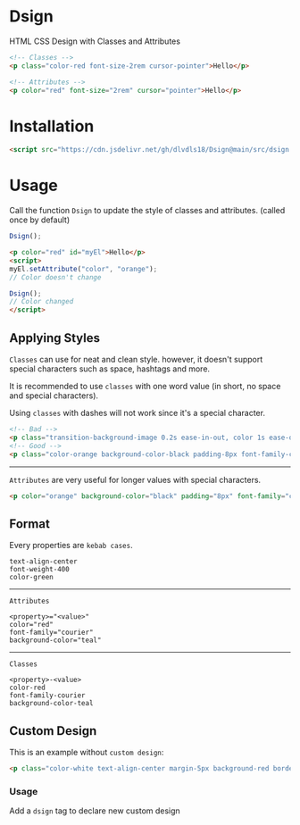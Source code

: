 # Dsign
HTML CSS Design with Classes and Attributes

```html
<!-- Classes -->
<p class="color-red font-size-2rem cursor-pointer">Hello</p>

<!-- Attributes -->
<p color="red" font-size="2rem" cursor="pointer">Hello</p>
```

# Installation

```html
<script src="https://cdn.jsdelivr.net/gh/dlvdls18/Dsign@main/src/dsign.js"></script>
```

# Usage

Call the function `Dsign` to update the style of classes and attributes. (called once by default)

```js
Dsign();
```

```html
<p color="red" id="myEl">Hello</p>
<script>
myEl.setAttribute("color", "orange");
// Color doesn't change

Dsign();
// Color changed
</script>
```

## Applying Styles

`Classes` can use for neat and clean style. however, it doesn't support special characters such as space, hashtags and more.

It is recommended to use `classes` with one word value (in short, no space and special characters).

Using `classes` with dashes will not work since it's a special character.

```html
<!-- Bad -->
<p class="transition-background-image 0.2s ease-in-out, color 1s ease-out background-image-linear-gradient(to bottom, red, blue) font-family-var(--my-font)">Hello</p>
<!-- Good -->
<p class="color-orange background-color-black padding-8px font-family-courier">Hello</p>
```

***


`Attributes` are very useful for longer values with special characters.

```html
<p color="orange" background-color="black" padding="8px" font-family="courier">Hello</p>
```

## Format

Every properties are `kebab cases`.

```
text-align-center
font-weight-400
color-green
```

***

`Attributes`

```
<property>="<value>"
color="red"
font-family="courier"
background-color="teal"
```

***

`Classes`


```
<property>-<value>
color-red
font-family-courier
background-color-teal
```

## Custom Design

This is an example without `custom design`:

```html
<p class="color-white text-align-center margin-5px background-red border-radius-3px"
```


### Usage

Add a `dsign` tag to declare new custom design
